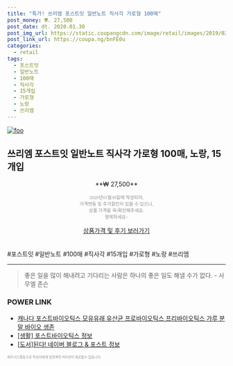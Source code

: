 ```yaml
--- 
title: "특가! 쓰리엠 포스트잇 일반노트 직사각 가로형 100매" 
post_money: ₩. 27,500 
post_date: dt. 2020.01.30 
post_img_url: https://static.coupangcdn.com/image/retail/images/2019/02/26/11/2/b96b19bc-a990-4584-ac9d-8b1a0e9d97c1.jpg 
post_link_url: https://coupa.ng/bnFE0u 
categories: 
  - retail 
tags: 
  - 포스트잇 
  - 일반노트 
  - 100매 
  - 직사각 
  - 15개입 
  - 가로형 
  - 노랑 
  - 쓰리엠 
--- 
```

[![foo](https://static.coupangcdn.com/image/retail/images/2019/02/26/11/2/b96b19bc-a990-4584-ac9d-8b1a0e9d97c1.jpg)](https://coupa.ng/bnFE0u) 

## 쓰리엠 포스트잇 일반노트 직사각 가로형 100매, 노랑, 15개입 
<p style="text-align: center;">**₩ 27,500**</p> 
<p style="text-align: center;"><span style="color: #898c8f; font-family: Georgia,Times,serif; font-size: 0.75em;">2020년01월30일에 작성되어, <br>가격변동 및 추가할인이 있을 수 있으니,<br> 상품 가격을 꼭!확인해주세요.<br>행복하세요~</span> 
</p>	 
<div markdown="0" style="text-align: center;"><a href="https://coupa.ng/bnFE0u" class="btn btn--success">상품가격 및 후기 보러가기</a></div> 
<br><br> 
  #포스트잇 #일반노트 #100매 #직사각 #15개입 #가로형 #노랑 #쓰리엠 
<hr> 

> 좋은 일을 많이 해내려고 기다리는 사람은 하나의 좋은 일도 해낼 수가 없다. - 사무엘 존슨 


### POWER LINK

* <a href="https://blog.naver.com/an0733/221785620310" target="_blank">캐나다 포스트바이오틱스 모유유래 유산균 프로바이오틱스 프리바이오틱스 가루 분말 바이오 생존</a>
* <a href="https://blog.naver.com/sakai111/221765827350" target="_blank"> [생활] 포스트바이오틱스 정보 </a>
* <a href="https://blog.naver.com/santokki14/221770320313" target="_blank">[도서]된다! 네이버 블로그 & 포스트 정보</a>

<span style="color: #898c8f; font-family: Georgia,Times,serif; font-size: 0.55em;">파트너스활동으로 작성자에게 일정액의 커미션이 제공될수 있습니다.</span> 
